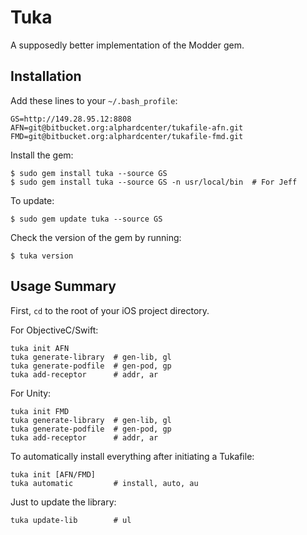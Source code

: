 # Tuka

A supposedly better implementation of the Modder gem.

## Installation

Add these lines to your ```~/.bash_profile```:
```
GS=http://149.28.95.12:8808
AFN=git@bitbucket.org:alphardcenter/tukafile-afn.git
FMD=git@bitbucket.org:alphardcenter/tukafile-fmd.git
```

Install the gem:

    $ sudo gem install tuka --source GS
    $ sudo gem install tuka --source GS -n usr/local/bin  # For Jeff

To update:

    $ sudo gem update tuka --source GS

Check the version of the gem by running:

    $ tuka version

## Usage Summary

First, ```cd``` to the root of your iOS project directory.


For ObjectiveC/Swift:
```
tuka init AFN
tuka generate-library  # gen-lib, gl
tuka generate-podfile  # gen-pod, gp
tuka add-receptor      # addr, ar
```


For Unity:
```
tuka init FMD
tuka generate-library  # gen-lib, gl
tuka generate-podfile  # gen-pod, gp
tuka add-receptor      # addr, ar
```


To automatically install everything after initiating a Tukafile:
```
tuka init [AFN/FMD]
tuka automatic         # install, auto, au
```


Just to update the library:
```
tuka update-lib        # ul
```
